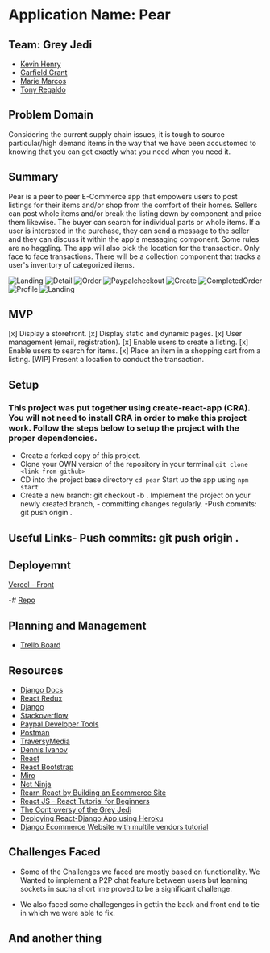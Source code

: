 # Application Name: Pear

## Team: Grey Jedi

- [Kevin Henry](https://github.com/kevinhenry)
- [Garfield Grant](https://github.com/Marleyman876)
- [Marie Marcos](https://github.com/Mmarcos01)
- [Tony Regaldo](https://github.com/Edward-Regalado)

## Problem Domain

Considering the current supply chain issues, it is tough to source particular/high demand items in the way that we have been accustomed to knowing that you can get exactly what you need when you need it.

## Summary

Pear is a peer to peer E-Commerce app that empowers users to post listings for their items and/or shop from the comfort of their homes. Sellers can post whole items and/or break the listing down by component and price them likewise. The buyer can search for individual parts or whole items. If a user is interested in the purchase, they can send a message to the seller and they can discuss it within the app's messaging component. Some rules are no haggling. The app will also pick the location for the transaction. Only face to face transactions. There will be a collection component that tracks a user's inventory of categorized items.

![Landing](https://github.com/Gray-Jedi/pear-frontend/blob/main/src/screens/images/Landing.jpg)
![Detail](https://github.com/Gray-Jedi/pear-frontend/blob/main/src/screens/images/Detail.jpg)
![Order](https://github.com/Gray-Jedi/pear-frontend/blob/main/src/screens/images/Order.jpg)
![Paypalcheckout](https://github.com/Gray-Jedi/pear-frontend/blob/main/src/screens/images/Paypalcheckout.jpg)
![Create](https://github.com/Gray-Jedi/pear-frontend/blob/main/src/screens/images/Create.jpg)
![CompletedOrder](https://github.com/Gray-Jedi/pear-frontend/blob/main/src/screens/images/CompletedOrder.jpg)
![Profile](https://github.com/Gray-Jedi/pear-frontend/blob/main/src/screens/images/Profile.jpg)
![Landing](https://github.com/Gray-Jedi/pear-frontend/blob/main/src/screens/images/Landing.jpg)

## MVP

[x] Display a storefront.
[x] Display static and dynamic pages.
[x] User management (email, registration).
[x] Enable users to create a listing.
[x] Enable users to search for items.
[x] Place an item in a shopping cart from a listing.
[WIP] Present a location to conduct the transaction.

## Setup

### This project was put together using create-react-app (CRA). You will not need to install CRA in order to make this project work. Follow the steps below to setup the project with the proper dependencies.

- Create a forked copy of this project.
- Clone your OWN version of the repository in your terminal `git clone <link-from-github>`
- CD into the project base directory `cd pear`
  Start up the app using `npm start`
- Create a new branch: git checkout -b <firstName-lastName>. Implement the project on your newly created <firstName-lastName> branch, - committing changes regularly.
  -Push commits: git push origin <firstName-lastName>.

## Useful Links- Push commits: git push origin <firstName-lastName>.

## Deployemnt

[Vercel - Front](https://pear-frontend-m2fgyjl5a-gray-jedi.vercel.app//)

-# [Repo](https://github.com/Gray-Jedi/pear-frontend)

## Planning and Management

- [Trello Board](https://trello.com/b/Uwi2XXv2/pears)

## Resources

- [Django Docs](https://docs.djangoproject.com/)
- [React Redux](https://react-redux.js.org/)
- [Django](https://www.djangoproject.com/)
- [Stackoverflow](https://stackoverflow.com/)
- [Paypal Developer Tools](https://developer.paypal.com/developer/applications)
- [Postman](https://www.postman.com/)
- [TraversyMedia](https://www.youtube.com/c/TraversyMedia)
- [Dennis Ivanov](https://www.udemy.com/user/dennis-ivanov-5/)
- [React](https://reactjs.org/)
- [React Bootstrap](https://react-bootstrap.github.io/)
- [Miro](https://miro.com/app/)
- [Net Ninja](https://www.youtube.com/c/TheNetNinja)
- [Rearn React by Building an Ecommerce Site](https://www.freecodecamp.org/news/learn-react-by-building-an-ecommerce-site/)
- [React JS - React Tutorial for Beginners](https://www.youtube.com/watch?v=Ke90Tje7VS0)
- [The Controversy of the Grey Jedi](https://www.whatifgeeks.com/post/the-controversy-of-the-grey-jedi)
- [Deploying React-Django App using Heroku](https://dev.to/mdrhmn/deploying-react-django-app-using-heroku-2gfa)
- [Django Ecommerce Website with multile vendors tutorial](https://youtu.be/jmc0gV6_NE0)

## Challenges Faced

- Some of the Challenges we faced are mostly based on functionality. We Wanted to implement a P2P chat feature between users but learning sockets in sucha short ime proved to be a significant challenge.

- We also faced some challegenges in gettin the back and front end to tie in which we were able to fix.

## And another thing

